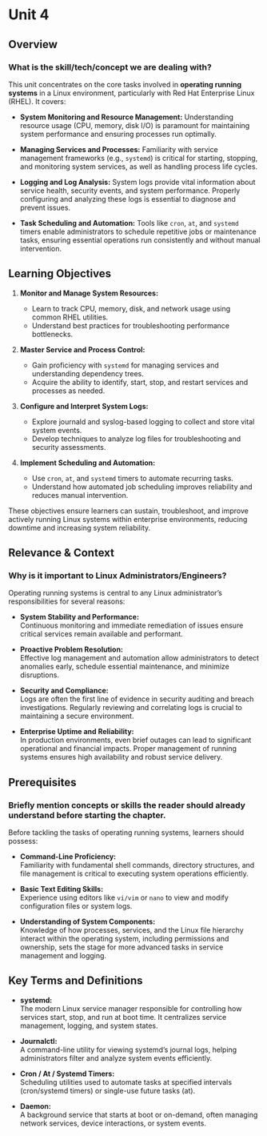 # Unit 4

## Overview

### What is the skill/tech/concept we are dealing with?
This unit concentrates on the core tasks involved in **operating running systems** in a Linux environment, particularly with Red Hat Enterprise Linux (RHEL). It covers:

- **System Monitoring and Resource Management:** Understanding resource usage (CPU, memory, disk I/O) is paramount for maintaining system performance and ensuring processes run optimally.

- **Managing Services and Processes:** Familiarity with service management frameworks (e.g., `systemd`) is critical for starting, stopping, and monitoring system services, as well as handling process life cycles.

- **Logging and Log Analysis:** System logs provide vital information about service health, security events, and system performance. Properly configuring and analyzing these logs is essential to diagnose and prevent issues.

- **Task Scheduling and Automation:** Tools like `cron`, `at`, and `systemd` timers enable administrators to schedule repetitive jobs or maintenance tasks, ensuring essential operations run consistently and without manual intervention.

## Learning Objectives

1. **Monitor and Manage System Resources:**  
   - Learn to track CPU, memory, disk, and network usage using common RHEL utilities.  
   - Understand best practices for troubleshooting performance bottlenecks.

2. **Master Service and Process Control:**  
   - Gain proficiency with `systemd` for managing services and understanding dependency trees.  
   - Acquire the ability to identify, start, stop, and restart services and processes as needed.

3. **Configure and Interpret System Logs:**  
   - Explore journald and syslog-based logging to collect and store vital system events.  
   - Develop techniques to analyze log files for troubleshooting and security assessments.

4. **Implement Scheduling and Automation:**  
   - Use `cron`, `at`, and `systemd` timers to automate recurring tasks.  
   - Understand how automated job scheduling improves reliability and reduces manual intervention.

These objectives ensure learners can sustain, troubleshoot, and improve actively running Linux systems within enterprise environments, reducing downtime and increasing system reliability.

## Relevance & Context

### Why is it important to Linux Administrators/Engineers?
Operating running systems is central to any Linux administrator’s responsibilities for several reasons:

- **System Stability and Performance:**  
  Continuous monitoring and immediate remediation of issues ensure critical services remain available and performant.

- **Proactive Problem Resolution:**  
  Effective log management and automation allow administrators to detect anomalies early, schedule essential maintenance, and minimize disruptions.

- **Security and Compliance:**  
  Logs are often the first line of evidence in security auditing and breach investigations. Regularly reviewing and correlating logs is crucial to maintaining a secure environment.

- **Enterprise Uptime and Reliability:**  
  In production environments, even brief outages can lead to significant operational and financial impacts. Proper management of running systems ensures high availability and robust service delivery.

## Prerequisites

### Briefly mention concepts or skills the reader should already understand before starting the chapter.
Before tackling the tasks of operating running systems, learners should possess:

- **Command-Line Proficiency:**  
  Familiarity with fundamental shell commands, directory structures, and file management is critical to executing system operations efficiently.

- **Basic Text Editing Skills:**  
  Experience using editors like `vi/vim` or `nano` to view and modify configuration files or system logs.

- **Understanding of System Components:**  
  Knowledge of how processes, services, and the Linux file hierarchy interact within the operating system, including permissions and ownership, sets the stage for more advanced tasks in service management and logging.

## Key Terms and Definitions

- **systemd:**  
  The modern Linux service manager responsible for controlling how services start, stop, and run at boot time. It centralizes service management, logging, and system states.

- **Journalctl:**  
  A command-line utility for viewing systemd’s journal logs, helping administrators filter and analyze system events efficiently.

- **Cron / At / Systemd Timers:**  
  Scheduling utilities used to automate tasks at specified intervals (cron/systemd timers) or single-use future tasks (at).

- **Daemon:**  
  A background service that starts at boot or on-demand, often managing network services, device interactions, or system events.
